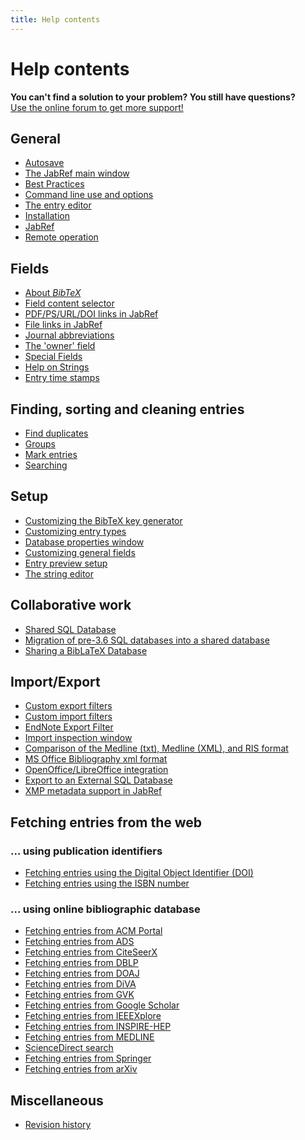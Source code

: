 ```yaml
---
title: Help contents
---
```


# Help contents

<div class="panel panel-info">
  <div class="panel-heading">
    <strong>You can't find a solution to your problem? You still have questions?</strong>
  </div>
  <div class="panel-body">
    <a class="btn btn-default" role="button" href="http://discourse.jabref.org">Use the online forum to get more support!</a>
  </div>
</div>


## General
- [Autosave](/en/Autosave)
- [The JabRef main window](/en/BaseFrame)
- [Best Practices](/en/BestPractices)
- [Command line use and options](/en/CommandLine)
- [The entry editor](/en/EntryEditor)
- [Installation](/en/Installation)
- [JabRef](/en/JabRef)
- [Remote operation](/en/Remote)


## Fields
- [About *BibTeX*](/en/Bibtex)
- [Field content selector](/en/ContentSelector)
- [PDF/PS/URL/DOI links in JabRef](/en/ExternalFiles)
- [File links in JabRef](/en/FileLinks)
- [Journal abbreviations](/en/JournalAbbreviations)
- [The 'owner' field](/en/Owner)
- [Special Fields](/en/SpecialFields)
- [Help on Strings](/en/Strings)
- [Entry time stamps](/en/TimeStamp)


## Finding, sorting and cleaning entries
- [Find duplicates](/en/FindDuplicates)
- [Groups](/en/Groups)
- [Mark entries](/en/Marking)
- [Searching](/en/Search)


## Setup
- [Customizing the BibTeX key generator](/en/BibtexKeyPatterns)
- [Customizing entry types](/en/CustomEntries)
- [Database properties window](/en/DatabaseProperties)
- [Customizing general fields](/en/GeneralFields)
- [Entry preview setup](/en/Preview)
- [The string editor](/en/StringEditor)


## Collaborative work
- [Shared SQL Database](/en/SQLDatabase)
- [Migration of pre-3.6 SQL databases into a shared database](/en/SQLDatabaseMigration)
- [Sharing a BibLaTeX Database](/en/SharedBibFile)


## Import/Export
- [Custom export filters](/en/CustomExports)
- [Custom import filters](/en/CustomImports)
- [EndNote Export Filter](/en/EndNoteFilters)
- [Import inspection window](/en/ImportInspectionDialog)
- [Comparison of the Medline (txt), Medline (XML), and RIS format](/en/MedlineRIS)
- [MS Office Bibliography xml format](/en/MsOfficeBibFieldMapping)
- [OpenOffice/LibreOffice integration](/en/OpenOfficeIntegration)
- [Export to an External SQL Database](/en/SQLExport)
- [XMP metadata support in JabRef](/en/XMP)


## Fetching entries from the web


### ... using publication identifiers
- [Fetching entries using the Digital Object Identifier (DOI)](/en/DOItoBibTeX)
- [Fetching entries using the ISBN number](/en/ISBNtoBibTeX)


### ... using online bibliographic database
- [Fetching entries from ACM Portal](/en/ACMPortal)
- [Fetching entries from ADS](/en/ADS)
- [Fetching entries from CiteSeerX](/en/CiteSeer)
- [Fetching entries from DBLP](/en/DBLP)
- [Fetching entries from DOAJ](/en/DOAJ)
- [Fetching entries from DiVA](/en/DiVAtoBibTeX)
- [Fetching entries from GVK](/en/GVK)
- [Fetching entries from Google Scholar](/en/GoogleScholar)
- [Fetching entries from IEEEXplore](/en/IEEEXplore)
- [Fetching entries from INSPIRE-HEP](/en/INSPIRE)
- [Fetching entries from MEDLINE](/en/Medline)
- [ScienceDirect search](/en/ScienceDirect)
- [Fetching entries from Springer](/en/Springer)
- [Fetching entries from arXiv](/en/arXiv)



## Miscellaneous
- [Revision history](/en/RevisionHistory)



